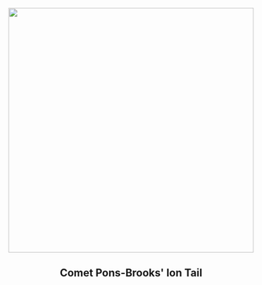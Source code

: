 
<p align="center"><img src="https://apod.nasa.gov/apod/image/2403/CometPons_Peirce_1080.jpg" width="500" height="500"></p>
<h2 align="center"> Comet Pons-Brooks' Ion Tail </h2>
